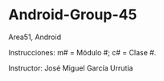 # Android-Group-45

Area51, Android

Instrucciones: m# = Módulo #; c# = Clase #.

Instructor: José Miguel García Urrutia
